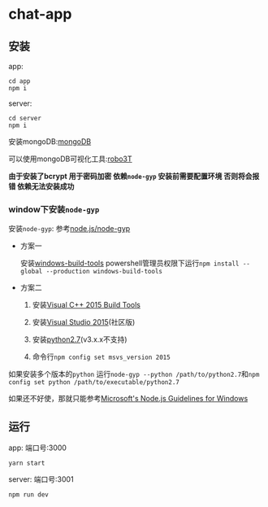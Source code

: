 # chat-app

## 安装

app:

```shell
cd app
npm i
```

server:

```shell
cd server
npm i
```

安装mongoDB:[mongoDB](https://www.mongodb.com/download-center?jmp=nav#atlas)

可以使用mongoDB可视化工具:[robo3T](https://robomongo.org)

**由于安装了bcrypt 用于密码加密 依赖`node-gyp` 安装前需要配置环境 否则将会报错 依赖无法安装成功**

### window下安装`node-gyp`

安装`node-gyp`:
参考[node.js/node-gyp](https://github.com/nodejs/node-gyp)

- 方案一

    安装[windows-build-tools](https://github.com/felixrieseberg/windows-build-tools)
    powershell管理员权限下运行`npm install --global --production windows-build-tools`

- 方案二

    1. 安装[Visual C++ 2015 Build Tools](http://landinghub.visualstudio.com/visual-cpp-build-tools)

    2. 安装[Visual Studio 2015](https://www.visualstudio.com/vs/community/)(社区版)

    3. 安装[python2.7](https://www.python.org/downloads/)(v3.x.x不支持)

    4. 命令行`npm config set msvs_version 2015`

如果安装多个版本的`python` 运行`node-gyp --python /path/to/python2.7`和`npm config set python /path/to/executable/python2.7`

如果还不好使，那就只能参考[Microsoft's Node.js Guidelines for Windows](https://github.com/Microsoft/nodejs-guidelines/blob/master/windows-environment.md#compiling-native-addon-modules)

## 运行

app:
端口号:3000

```shell
yarn start
```

server:
端口号:3001

```shell
npm run dev
```

